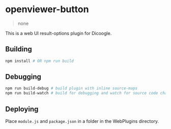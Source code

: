 # openviewer-button
> none

This is a web UI result-options plugin for Dicoogle.

## Building

```bash
npm install # OR npm run build
```

## Debugging

```bash
npm run build-debug # build plugin with inline source-maps
npm run build-watch # build for debugging and watch for source code changes
```

## Deploying

Place `module.js` and `package.json` in a folder in the WebPlugins directory.
